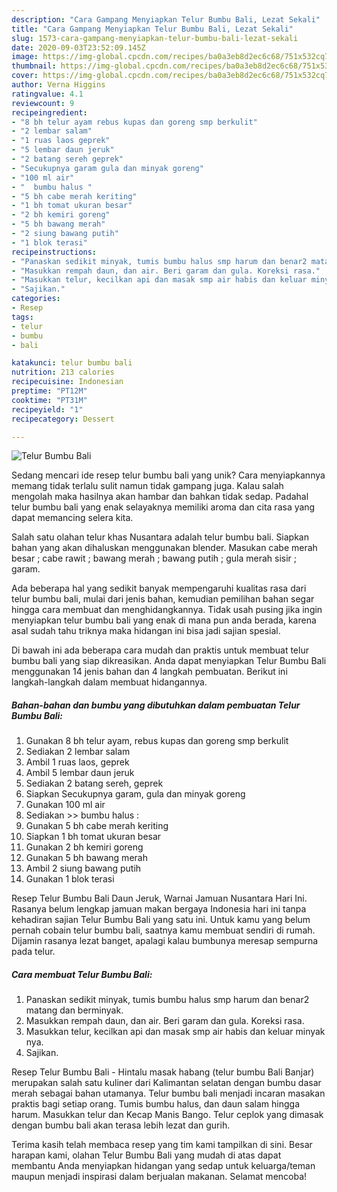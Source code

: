 ```yaml
---
description: "Cara Gampang Menyiapkan Telur Bumbu Bali, Lezat Sekali"
title: "Cara Gampang Menyiapkan Telur Bumbu Bali, Lezat Sekali"
slug: 1573-cara-gampang-menyiapkan-telur-bumbu-bali-lezat-sekali
date: 2020-09-03T23:52:09.145Z
image: https://img-global.cpcdn.com/recipes/ba0a3eb8d2ec6c68/751x532cq70/telur-bumbu-bali-foto-resep-utama.jpg
thumbnail: https://img-global.cpcdn.com/recipes/ba0a3eb8d2ec6c68/751x532cq70/telur-bumbu-bali-foto-resep-utama.jpg
cover: https://img-global.cpcdn.com/recipes/ba0a3eb8d2ec6c68/751x532cq70/telur-bumbu-bali-foto-resep-utama.jpg
author: Verna Higgins
ratingvalue: 4.1
reviewcount: 9
recipeingredient:
- "8 bh telur ayam rebus kupas dan goreng smp berkulit"
- "2 lembar salam"
- "1 ruas laos geprek"
- "5 lembar daun jeruk"
- "2 batang sereh geprek"
- "Secukupnya garam gula dan minyak goreng"
- "100 ml air"
- "  bumbu halus "
- "5 bh cabe merah keriting"
- "1 bh tomat ukuran besar"
- "2 bh kemiri goreng"
- "5 bh bawang merah"
- "2 siung bawang putih"
- "1 blok terasi"
recipeinstructions:
- "Panaskan sedikit minyak, tumis bumbu halus smp harum dan benar2 matang dan berminyak."
- "Masukkan rempah daun, dan air. Beri garam dan gula. Koreksi rasa."
- "Masukkan telur, kecilkan api dan masak smp air habis dan keluar minyak nya."
- "Sajikan."
categories:
- Resep
tags:
- telur
- bumbu
- bali

katakunci: telur bumbu bali 
nutrition: 213 calories
recipecuisine: Indonesian
preptime: "PT12M"
cooktime: "PT31M"
recipeyield: "1"
recipecategory: Dessert

---
```



![Telur Bumbu Bali](https://img-global.cpcdn.com/recipes/ba0a3eb8d2ec6c68/751x532cq70/telur-bumbu-bali-foto-resep-utama.jpg)

Sedang mencari ide resep telur bumbu bali yang unik? Cara menyiapkannya memang tidak terlalu sulit namun tidak gampang juga. Kalau salah mengolah maka hasilnya akan hambar dan bahkan tidak sedap. Padahal telur bumbu bali yang enak selayaknya memiliki aroma dan cita rasa yang dapat memancing selera kita.

Salah satu olahan telur khas Nusantara adalah telur bumbu bali. Siapkan bahan yang akan dihaluskan menggunakan blender. Masukan cabe merah besar ; cabe rawit ; bawang merah ; bawang putih ; gula merah sisir ; garam.

Ada beberapa hal yang sedikit banyak mempengaruhi kualitas rasa dari telur bumbu bali, mulai dari jenis bahan, kemudian pemilihan bahan segar hingga cara membuat dan menghidangkannya. Tidak usah pusing jika ingin menyiapkan telur bumbu bali yang enak di mana pun anda berada, karena asal sudah tahu triknya maka hidangan ini bisa jadi sajian spesial.


Di bawah ini ada beberapa cara mudah dan praktis untuk membuat telur bumbu bali yang siap dikreasikan. Anda dapat menyiapkan Telur Bumbu Bali menggunakan 14 jenis bahan dan 4 langkah pembuatan. Berikut ini langkah-langkah dalam membuat hidangannya.

<!--inarticleads1-->

##### Bahan-bahan dan bumbu yang dibutuhkan dalam pembuatan Telur Bumbu Bali:

1. Gunakan 8 bh telur ayam, rebus kupas dan goreng smp berkulit
1. Sediakan 2 lembar salam
1. Ambil 1 ruas laos, geprek
1. Ambil 5 lembar daun jeruk
1. Sediakan 2 batang sereh, geprek
1. Siapkan Secukupnya garam, gula dan minyak goreng
1. Gunakan 100 ml air
1. Sediakan  &gt;&gt; bumbu halus :
1. Gunakan 5 bh cabe merah keriting
1. Siapkan 1 bh tomat ukuran besar
1. Gunakan 2 bh kemiri goreng
1. Gunakan 5 bh bawang merah
1. Ambil 2 siung bawang putih
1. Gunakan 1 blok terasi


Resep Telur Bumbu Bali Daun Jeruk, Warnai Jamuan Nusantara Hari Ini. Rasanya belum lengkap jamuan makan bergaya Indonesia hari ini tanpa kehadiran sajian Telur Bumbu Bali yang satu ini. Untuk kamu yang belum pernah cobain telur bumbu bali, saatnya kamu membuat sendiri di rumah. Dijamin rasanya lezat banget, apalagi kalau bumbunya meresap sempurna pada telur. 

<!--inarticleads2-->

##### Cara membuat Telur Bumbu Bali:

1. Panaskan sedikit minyak, tumis bumbu halus smp harum dan benar2 matang dan berminyak.
1. Masukkan rempah daun, dan air. Beri garam dan gula. Koreksi rasa.
1. Masukkan telur, kecilkan api dan masak smp air habis dan keluar minyak nya.
1. Sajikan.


Resep Telur Bumbu Bali - Hintalu masak habang (telur bumbu Bali Banjar) merupakan salah satu kuliner dari Kalimantan selatan dengan bumbu dasar merah sebagai bahan utamanya. Telur bumbu bali menjadi incaran masakan praktis bagi setiap orang. Tumis bumbu halus, dan daun salam hingga harum. Masukkan telur dan Kecap Manis Bango. Telur ceplok yang dimasak dengan bumbu bali akan terasa lebih lezat dan gurih. 

Terima kasih telah membaca resep yang tim kami tampilkan di sini. Besar harapan kami, olahan Telur Bumbu Bali yang mudah di atas dapat membantu Anda menyiapkan hidangan yang sedap untuk keluarga/teman maupun menjadi inspirasi dalam berjualan makanan. Selamat mencoba!
